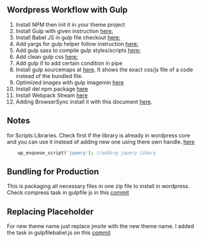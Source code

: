 ## Wordpress Workflow with Gulp

1. Install NPM then init it in your theme project
2. Install Gulp with given instruction [here:](https://gulpjs.com/docs/en/getting-started/quick-start) 
3. Install Babel JS in gulp file checkout [here:](https://github.com/gulpjs/gulp) 
4. Add yargs for gulp helper follow instruction [here:](https://www.npmjs.com/package/yargs)
5. Add gulp sass to compile gulp styles/scripts [here:](https://www.npmjs.com/package/gulp-sass)
6. Add clean gulp css [here:](https://www.npmjs.com/package/gulp-clean-css)
7. Add gulp if to add certain condition in pipe
8. Install gulp sourcemaps at [here](https://www.npmjs.com/package/gulp-sourcemaps). It shows the exact css/js file of a code instead of the bundled file.
9. Optimized images with gulp imagemin [here](https://www.npmjs.com/package/gulp-imagemin)
10. Install del npm package [here](https://www.npmjs.com/package/del)
11. Install Webpack Stream [here](https://www.npmjs.com/package/webpack-stream)
12. Adding BrowserSync install it with this document [here](https://browsersync.io/).




## Notes
for Scripts Libraries. Check first if the library is already in wordpress core and you can use it instead of adding new one using there own handle. [here](https://developer.wordpress.org/reference/functions/wp_enqueue_script/)
```php
    wp_enqueue_script('jquery'); //adding jquery libary
```


## Bundling for Production
This is packaging all necessary files in one zip file to install in wordpress. Check compress task in gulpfile js in this  [commit](https://github.com/jmguevarra/wordpress-themes/commit/8eaabfeeb63c0a918e60b4397f1167a9ffd4b08c)

## Replacing Placeholder
For new theme name just replace jmsite with the new theme name. I added the task in gulpfilebabel.js on this [commit](https://github.com/jmguevarra/wordpress-themes/commit/f91fabeac5bde5e6896301429e46c9fa321f9a25)

